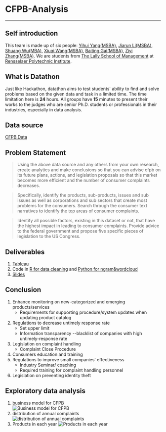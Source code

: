 # CFPB-Analysis
---
## Self introduction  
This team is made up of six people: [Yihui Yang(MSBA)](https://www.linkedin.com/in/yihui-sam-yang-771aa5147/),
[Jiarun Li(MSBA)](https://www.linkedin.com/in/jiarun-li-98779a135/),
[Shuang Wu(MBA)](https://www.linkedin.com/in/shuang-w/),
[Xiuqi Wang(MSBA)](https://www.linkedin.com/in/xiuqi-wang-296241172/),
[Baiting Gai(MSBA)](https://www.linkedin.com/in/baiting-claire-gai-81413b159/),
[Ziyi Zhang(MSBA)](https://www.linkedin.com/in/ziyi~zhang/).
We are students from [The Lally School of Management](https://lallyschool.rpi.edu/) at [Rensselaer Polytechnic Institute](https://www.rpi.edu/).  
## What is Datathon  
Just like Hackathon, datathon aims to test students' ability to find and solve problems based on the given data and task in a limited time. The time limitation here is **24** hours. All groups have **15** minutes to present their works to the judges who are senior Ph.D. students or professionals in their industries, especially in data analysis.   
## Data source  
[CFPB Data](https://catalog.data.gov/dataset/consumer-complaint-database#topic=consumer_navigation)  
## Problem Statement  
> Using the above data source and any others from your own research, create analytics and make conclusions so that you can advise cfpb on its future plans, actions, and legislation proposals so that this market becomes more efficient and the number of consumer complaints decreases.  

> Specifically, identify the products, sub-products, issues and sub issues as well as corporations and sub sectors that create most problems for the consumers.  Search through the consumer text narratives to identify the top areas of consumer complaints.   

> Identify all possible factors, existing in this dataset or not, that have the highest impact in leading to consumer complaints.  Provide advice to the federal government and propose five specific pieces of legislation to the US Congress.  

## Deliverables  
1. [Tableau](https://github.com/samileyang/CFPB-Analysis/tree/master/Tableau)  
2. Code in [R for data cleaning]()  and [Python for ngram&wordcloud]()   
3. [Slides](https://github.com/samileyang/CFPB-Analysis/tree/master/Slides)  

## Conclusion  
1. Enhance monitoring on new-categorized and emerging products/services  
    * Requirements for supporting procedure/system updates when updating product catalog  
2. Regulations to decrease untimely response rate  
    * Set upper limit  
    * Information transparency --blacklist of companies with high untimely-response rate  
3. Legislation on complaint handling  
    * Complaint Close Procedure
4. Consumers education and training  
5. Regulations to improve small companies’ effectiveness  
    * Industry Seminar/ coaching 
    * Required training for complaint handling personnel 
6. Legislation on preventing identity theft  

## Exploratory data analysis  
1. business model for CFPB  
![Business model for CFPB](https://github.com/samileyang/CFPB-Analysis/blob/master/pics/business%20model.png)  
2. distribution of annual complaints  
![distribution of annual complaints](https://github.com/samileyang/CFPB-Analysis/blob/master/pics/distribution%20of%20annual%20compaints.png)  
3. Products in each year
![Products in each year](https://github.com/samileyang/CFPB-Analysis/blob/master/pics/Products%20in%20each%20years.png)  
